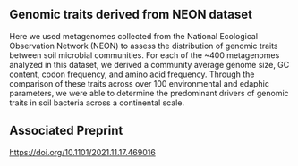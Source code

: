 ## Genomic traits derived from NEON dataset

Here we used metagenomes collected from the National Ecological Observation Network (NEON) to assess the distribution of genomic traits between soil microbial communities. For each of the ~400 metagenomes analyzed in this dataset, we derived a community average genome size, GC content, codon frequency, and amino acid frequency. Through the comparison of these traits across over 100 environmental and edaphic parameters, we were able to determine the predominant drivers of genomic traits in soil bacteria across a continental scale. 

## Associated Preprint
https://doi.org/10.1101/2021.11.17.469016


